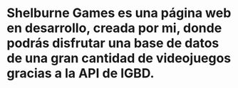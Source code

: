 # Shelburne Games es una página web en desarrollo, creada por mi, donde podrás disfrutar una base de datos de una gran cantidad de videojuegos gracias a la API de IGBD.
